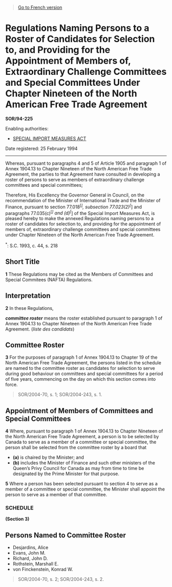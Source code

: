 > [Go to French version](/fr/Règlements/Décrets,%20ordonnances%20et%20règlements%20statutaires/94/225.md)

# Regulations Naming Persons to a Roster of Candidates for Selection to, and Providing for the Appointment of Members of, Extraordinary Challenge Committees and Special Committees Under Chapter Nineteen of the North American Free Trade Agreement

**SOR/94-225**

Enabling authorities: 
- [SPECIAL IMPORT MEASURES ACT](/en/Acts/Revised%20Statutes%20of%20Canada/S/S-15.md)

Date registered: 25 February 1994

----------

Whereas, pursuant to paragraphs 4 and 5 of Article 1905 and paragraph 1 of Annex 1904.13 to Chapter Nineteen of the North American Free Trade Agreement, the parties to that Agreement have consulted in developing a roster of persons to serve as members of extraordinary challenge committees and special committees;

Therefore, His Excellency the Governor General in Council, on the recommendation of the Minister of International Trade and the Minister of Finance, pursuant to section 77.018<sup><a href='#footnotea'>[*]</a></sup>, subsection 77.023(2)<sup>[*]</sup> and paragraphs 77.035(c)<sup>[*]</sup> and (d)<sup>[*]</sup> of the Special Import Measures Act, is pleased hereby to make the annexed Regulations naming persons to a roster of candidates for selection to, and providing for the appointment of members of, extraordinary challenge committees and special committees under Chapter Nineteen of the North American Free Trade Agreement.

<a name='footnotea'><sup>*</sup></a>: S.C. 1993, c. 44, s. 218<br />




## Short Title


**1** These Regulations may be cited as the Members of Committees and Special Commitees (NAFTA) Regulations.




## Interpretation


**2** In these Regulations,

***committee roster*** means the roster established pursuant to paragraph 1 of Annex 1904.13 to Chapter Nineteen of the North American Free Trade Agreement. (*liste des candidats*)




## Committee Roster


**3** For the purposes of paragraph 1 of Annex 1904.13 to Chapter 19 of the North American Free Trade Agreement, the persons listed in the schedule are named to the committee roster as candidates for selection to serve during good behaviour on committees and special committees for a period of five years, commencing on the day on which this section comes into force.
> SOR/2004-70, s. 1; SOR/2004-243, s. 1.





## Appointment of Members of Committees and Special Committees


**4** Where, pursuant to paragraph 1 of Annex 1904.13 to Chapter Nineteen of the North American Free Trade Agreement, a person is to be selected by Canada to serve as a member of a committee or special committee, the person shall be selected from the committee roster by a board that
- **(a)** is chaired by the Minister; and
- **(b)** includes the Minister of Finance and such other ministers of the Queen’s Privy Council for Canada as may from time to time be designated by the Prime Minister for that purpose.



**5** Where a person has been selected pursuant to section 4 to serve as a member of a committee or special committee, the Minister shall appoint the person to serve as a member of that committee.




### **SCHEDULE** 
**(Section 3)**

## Persons Named to Committee Roster

- Desjardins, Alice
- Evans, John M.
- Richard, John D.
- Rothstein, Marshall E.
- von Finckenstein, Konrad W.
> SOR/2004-70, s. 2; SOR/2004-243, s. 2.


